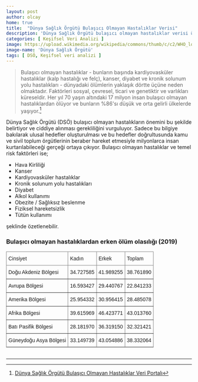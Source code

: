 ```yaml
---
layout: post
author: olcay
home: true
title:  "Dünya Sağlık Örgütü Bulaşıcı Olmayan Hastalıklar Verisi"
description: 'Dünya Sağlık Örgütü bulaşıcı olmayan hastalıklar verisi üzerinde yapılmış keşifsel veri analiz çalışması.'
categories: [ Keşifsel Veri Analizi ]
image: https://upload.wikimedia.org/wikipedia/commons/thumb/c/c2/WHO_logo.svg/312px-WHO_logo.svg.png
image-name: 'Dünya Sağlık Örgütü'
tags: [ DSÖ, Keşifsel veri analizi ]
---
```


> Bulaşıcı olmayan hastalıklar - bunların başında kardiyovasküler hastalıklar (kalp hastalığı ve felç), kanser, diyabet ve kronik solunum yolu hastalıkları - dünyadaki ölümlerin yaklaşık dörtte üçüne neden olmaktadır. Faktörleri sosyal, çevresel, ticari ve genetiktir ve varlıkları küreseldir. Her yıl 70 yaşın altındaki 17 milyon insan bulaşıcı olmayan hastalıklardan ölüyor ve bunların %86'sı düşük ve orta gelirli ülkelerde yaşıyor.[^1]

Dünya Sağlık Örgütü (DSÖ) bulaşıcı olmayan hastalıkların önemini bu şekilde belirtiyor ve ciddiye alınması gerekliliğini vurguluyor. Sadece bu bilgiye bakılarak ulusal hedefler oluşturulması ve bu hedefler doğrultusunda kamu ve sivil toplum örgütlerinin beraber hareket etmesiyle milyonlarca insan kurtarılabileceği gerçeği ortaya çıkıyor. Bulaşıcı olmayan hastalıklar ve temel risk faktörleri ise; 

* Hava Kirliliği
* Kanser
* Kardiyovasküler hastalıklar 
* Kronik solunum yolu hastalıkları 
* Diyabet
* Alkol kullanımı
* Obezite / Sağlıksız beslenme
* Fiziksel hareketsizlik
* Tütün kullanımı
  
şeklinde özetlenebilir.

### Bulaşıcı olmayan hastalıklardan erken ölüm olasılığı (2019)

<style type="text/css">
.tg  {border-collapse:collapse;border-spacing:0;margin:0px auto;}
.tg td{border-color:black;border-style:solid;border-width:1px;font-family:Arial, sans-serif;font-size:14px;
  overflow:hidden;padding:10px 5px;word-break:normal;}
.tg th{border-color:black;border-style:solid;border-width:1px;font-family:Arial, sans-serif;font-size:14px;
  font-weight:normal;overflow:hidden;padding:10px 5px;word-break:normal;}
.tg .tg-0pky{border-color:inherit;text-align:left;vertical-align:top}
@media screen and (max-width: 767px) {.tg {width: auto !important;}.tg col {width: auto !important;}.tg-wrap {overflow-x: auto;-webkit-overflow-scrolling: touch;margin: auto 0px;}}</style>
<div class="tg-wrap"><table class="tg">
<thead>
  <tr>
    <th class="tg-0pky">Cinsiyet</th>
    <th class="tg-0pky">Kadın</th>
    <th class="tg-0pky">Erkek</th>
    <th class="tg-0pky">Toplam</th>
  </tr>
</thead>
<tbody>
  <tr>
    <td class="tg-0pky">Doğu Akdeniz Bölgesi</td>
    <td class="tg-0pky">34.727585</td>
    <td class="tg-0pky">41.989255</td>
    <td class="tg-0pky">38.761890</td>
  </tr>
  <tr>
    <td class="tg-0pky">Avrupa Bölgesi</td>
    <td class="tg-0pky">16.593427</td>
    <td class="tg-0pky">29.440767</td>
    <td class="tg-0pky">22.841233</td>
  </tr>
  <tr>
    <td class="tg-0pky">Amerika Bölgesi</td>
    <td class="tg-0pky">25.954332</td>
    <td class="tg-0pky">30.956415</td>
    <td class="tg-0pky">28.485078</td>
  </tr>
  <tr>
    <td class="tg-0pky">Afrika Bölgesi</td>
    <td class="tg-0pky">39.615969</td>
    <td class="tg-0pky">46.423771</td>
    <td class="tg-0pky">43.013760</td>
  </tr>
  <tr>
    <td class="tg-0pky">Batı Pasifik Bölgesi</td>
    <td class="tg-0pky">28.181970</td>
    <td class="tg-0pky">36.319150</td>
    <td class="tg-0pky">32.321421</td>
  </tr>
  <tr>
    <td class="tg-0pky">Güneydoğu Asya Bölgesi</td>
    <td class="tg-0pky">33.149739</td>
    <td class="tg-0pky">43.054886</td>
    <td class="tg-0pky">38.332064</td>
  </tr>
</tbody>
</table></div>
<br>

---

[^1]: [Dünya Sağlık Örgütü Bulaşıcı Olmayan Hastalıklar Veri Portalı](https://ncdportal.org/) 
